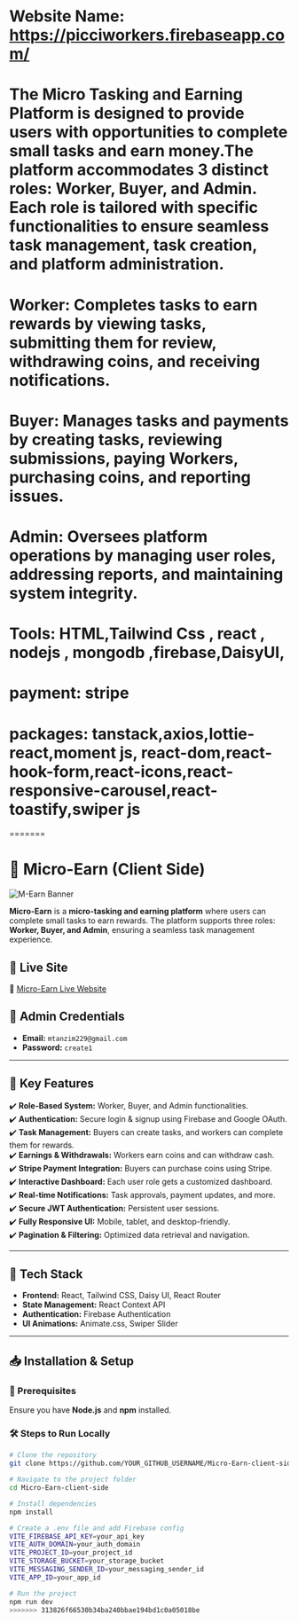 
# Website Name: https://picciworkers.firebaseapp.com/

# The Micro Tasking and Earning Platform is designed to provide users with opportunities to complete small tasks and earn money.The platform accommodates 3 distinct roles: Worker, Buyer, and Admin. Each role is tailored with specific functionalities to ensure seamless task management, task creation, and platform administration. 


# Worker: Completes tasks to earn rewards by viewing tasks, submitting them for review, withdrawing coins, and receiving notifications.

# Buyer: Manages tasks and payments by creating tasks, reviewing submissions, paying Workers, purchasing coins, and reporting issues.

# Admin: Oversees platform operations by managing user roles, addressing reports, and maintaining system integrity.

# Tools: HTML,Tailwind Css , react , nodejs , mongodb ,firebase,DaisyUI,

# payment: stripe 

# packages: tanstack,axios,lottie-react,moment js, react-dom,react-hook-form,react-icons,react-responsive-carousel,react-toastify,swiper js
=======
# 🚀 Micro-Earn (Client Side)

![M-Earn Banner](https://i.ibb.co.com/JFmJRpS8/me.png)

**Micro-Earn** is a **micro-tasking and earning platform** where users can complete small tasks to earn rewards. The platform supports three roles: **Worker, Buyer, and Admin**, ensuring a seamless task management experience.

## 🌟 Live Site  
🔗 [Micro-Earn Live Website](https://assignment-12-3a245.web.app/)  


## 👤 Admin Credentials  
- **Email:** `mtanzim229@gmail.com`  
- **Password:** `create1`  

---

## 🚀 Key Features  
✔️ **Role-Based System:** Worker, Buyer, and Admin functionalities.  
✔️ **Authentication:** Secure login & signup using Firebase and Google OAuth.  
✔️ **Task Management:** Buyers can create tasks, and workers can complete them for rewards.  
✔️ **Earnings & Withdrawals:** Workers earn coins and can withdraw cash.  
✔️ **Stripe Payment Integration:** Buyers can purchase coins using Stripe.  
✔️ **Interactive Dashboard:** Each user role gets a customized dashboard.  
✔️ **Real-time Notifications:** Task approvals, payment updates, and more.  
✔️ **Secure JWT Authentication:** Persistent user sessions.  
✔️ **Fully Responsive UI:** Mobile, tablet, and desktop-friendly.  
✔️ **Pagination & Filtering:** Optimized data retrieval and navigation.  

---

## 📌 Tech Stack  
- **Frontend:** React, Tailwind CSS, Daisy UI, React Router  
- **State Management:** React Context API  
- **Authentication:** Firebase Authentication  
- **UI Animations:** Animate.css, Swiper Slider  

---

## 📥 Installation & Setup  

### 🔧 Prerequisites  
Ensure you have **Node.js** and **npm** installed.  

### 🛠️ Steps to Run Locally  
```sh
# Clone the repository
git clone https://github.com/YOUR_GITHUB_USERNAME/Micro-Earn-client-side.git

# Navigate to the project folder
cd Micro-Earn-client-side

# Install dependencies
npm install

# Create a .env file and add Firebase config
VITE_FIREBASE_API_KEY=your_api_key
VITE_AUTH_DOMAIN=your_auth_domain
VITE_PROJECT_ID=your_project_id
VITE_STORAGE_BUCKET=your_storage_bucket
VITE_MESSAGING_SENDER_ID=your_messaging_sender_id
VITE_APP_ID=your_app_id

# Run the project
npm run dev
>>>>>>> 313826f66530b34ba240bbae194bd1c0a05018be
